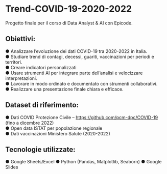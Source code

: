 # Trend-COVID-19-2020-2022
Progetto finale per il corso di Data Analyst &amp; AI con Epicode.

## Obiettivi:

● Analizzare l’evoluzione dei dati COVID-19 tra 2020-2022 in Italia. <br>
● Studiare trend di contagi, decessi, guariti, vaccinazioni per periodi e territori.<br>
● Creare indicatori personalizzati<br>
● Usare strumenti AI per integrare parte dell’analisi e velocizzare interpretazioni.<br>
● Lavorare in modo ordinato e documentato con strumenti collaborativi.<br>
● Realizzare una presentazione finale chiara e efficace.<br>

## Dataset di riferimento:

● Dati COVID Protezione Civile – https://github.com/pcm-dpc/COVID-19 (fino a
dicembre 2022)<br>
● Open data ISTAT per popolazione regionale<br>
● Dati vaccinazioni Ministero Salute (2020-2022)<br>

## Tecnologie utilizzate:

● Google Sheets/Excel
● Python (Pandas, Matplotlib, Seaborn)
● Google Slides



